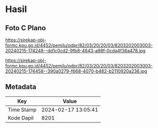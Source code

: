 # Hasil

## Foto C Plano

https://sirekap-obj-formc.kpu.go.id/4452/pemilu/pdpr/82/03/20/20/03/8203202003003-20240215-174248--dd1c0cd2-9fb8-4643-a98f-0cda4f36a478.jpg

https://sirekap-obj-formc.kpu.go.id/4452/pemilu/pdpr/82/03/20/20/03/8203202003003-20240215-174458--390a0279-f668-4070-b482-b2110920a236.jpg


## Metadata

| Key        | Value               |
| ---------- | ------------------- |
| Time Stamp | 2024-02-17 13:05:41 |
| Kode Dapil | 8201                |



